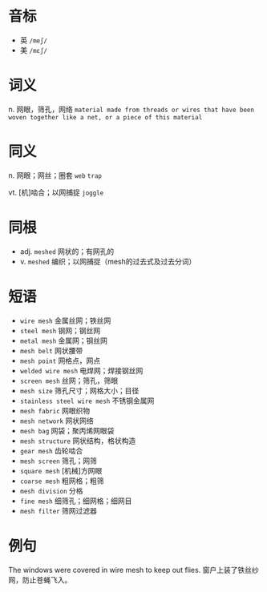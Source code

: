 # 音标

- 英 `/meʃ/`
- 美 `/mɛʃ/`

# 词义

n. 网眼，筛孔，网络
`material made from threads or wires that have been woven together like a net, or a piece of this material`

# 同义

n. 网眼；网丝；圈套
`web` `trap`

vt. [机]啮合；以网捕捉
`joggle`

# 同根

- adj. `meshed` 网状的；有网孔的
- v. `meshed` 编织；以网捕捉（mesh的过去式及过去分词）

# 短语

- `wire mesh` 金属丝网；铁丝网
- `steel mesh` 钢网；钢丝网
- `metal mesh` 金属网；钢丝网
- `mesh belt` 网状腰带
- `mesh point` 网格点，网点
- `welded wire mesh` 电焊网；焊接钢丝网
- `screen mesh` 丝网；筛孔，筛眼
- `mesh size` 筛孔尺寸；网格大小；目径
- `stainless steel wire mesh` 不锈钢金属网
- `mesh fabric` 网眼织物
- `mesh network` 网状网络
- `mesh bag` 网袋；聚丙烯网眼袋
- `mesh structure` 网状结构，格状构造
- `gear mesh` 齿轮啮合
- `mesh screen` 筛孔；网筛
- `square mesh` [机械]方网眼
- `coarse mesh` 粗网格；粗筛
- `mesh division` 分格
- `fine mesh` 细筛孔；细网格；细网目
- `mesh filter` 筛网过滤器

# 例句

The windows were covered in wire mesh to keep out flies.
窗户上装了铁丝纱网，防止苍蝇飞入。


